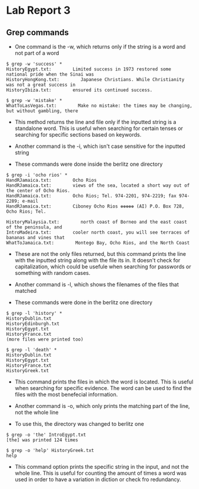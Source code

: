 # Lab Report 3


## Grep commands

* One command is the -w, which returns only if the string is a word and not part of a word
```
$ grep -w 'success' *
HistoryEgypt.txt:        Limited success in 1973 restored some national pride when the Sinai was
HistoryHongKong.txt:        Japanese Christians. While Christianity was not a great success in
HistoryIbiza.txt:        ensured its continued success.
```
```
$ grep -w 'mistake' *
WhatToLasVegas.txt:        Make no mistake: the times may be changing, but without gambling, there
```
* This method returns the line and file only if the inputted string is a standalone word. This is useful when searching for certain tenses or searching for specific sections based on keywords.

* Another command is the -i, which isn't case sensitive for the inputted string
* These commands were done inside the berlitz one directory

```
$ grep -i 'ocho rios' *
HandRJamaica.txt:        Ocho Rios
HandRJamaica.txt:        views of the sea, located a short way out of the center of Ocho Rios.
HandRJamaica.txt:        Ocho Rios; Tel. 974-2201, 974-2219; fax 974-2289; e-mail
HandRJamaica.txt:        Ciboney Ocho Rios ❁❁❁❁❁ (AI) P.O. Box 728, Ocho Rios; Tel.
```

```
HistoryMalaysia.txt:        north coast of Borneo and the east coast of the peninsula, and
IntroMadeira.txt:        cooler north coast, you will see terraces of bananas and vines that
WhatToJamaica.txt:        Montego Bay, Ocho Rios, and the North Coast
```

* These are not the only files returned, but this command prints the line with the inputted string along with the file its in. It doesn't check for capitalization, which could be usefule when searching for passwords or something with random cases.


* Another command is -l, which shows the filenames of the files that matched
* These commands were done in the berlitz one directory

```
$ grep -l 'history' *
HistoryDublin.txt
HistoryEdinburgh.txt
HistoryEgypt.txt
HistoryFrance.txt
(more files were printed too)
```

```
$ grep -l 'death' *
HistoryDublin.txt
HistoryEgypt.txt
HistoryFrance.txt
HistoryGreek.txt
```
* This command prints the files in which the word is located. This is useful when searching for specific evidence. The word can be used to find the files with the most benefecial information.

* Another command is -o, which only prints the matching part of the line, not the whole line
* To use this, the directory was changed to berlitz one

``` 
$ grep -o 'the' IntroEgypt.txt 
[the] was printed 124 times
```
 

```
$ grep -o 'help' HistoryGreek.txt
help
```

* This command option prints the specific string in the input, and not the whole line. This is useful for counting the amount of times a word was used in order to have a variation in diction or check fro redundancy.
